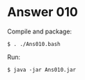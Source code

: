# Answer 010

Compile and package:

```
$ . ./Ans010.bash
```

Run:

```
$ java -jar Ans010.jar
```

